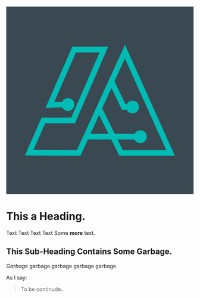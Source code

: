 ![Svg](1.svg)
# This a Heading.

Text Text Text Text 
Some __more__ text.

## This Sub-Heading Contains Some Garbage.
_Garbage_ garbage garbage garbage garbage

As I say:
> To be continude..
